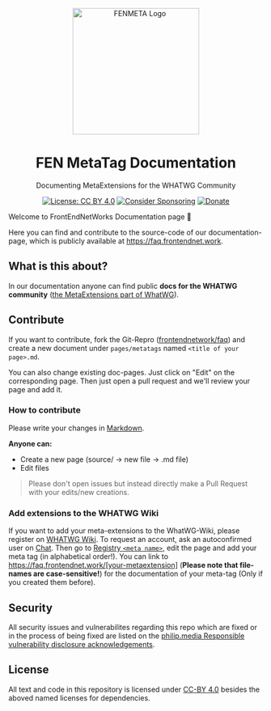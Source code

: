 <p align="center">

<a href="https://faq.frontendnet.work" align="center">
	<img src="https://github.com/frontendnetwork/faq/assets/4144601/acb29a3c-c332-4f06-9d5b-48783d28ae0d" alt="FENMETA Logo" width="250" />
</a>
 
 <h1 align="center">FEN MetaTag Documentation</h1>

 <p align="center">Documenting MetaExtensions for the WHATWG Community</p>
</p>
  <p align="center">
	<a href="https://creativecommons.org/licenses/by/4.0/"><img src="https://img.shields.io/badge/License-CC%20BY%204.0-lightgrey.svg" alt="License: CC BY 4.0"></a>
	<a href="https://github.com/sponsors/philipbrembeck"><img src="https://img.shields.io/badge/Sponsor-white.svg?logo=githubsponsors" alt="Consider Sponsoring"></a>
	<a href="https://www.paypal.com/donate?hosted_button_id=N4F7DAQH7ET2G"><img src="https://img.shields.io/badge/Donate-blue.svg?logo=paypal" alt="Donate"></a>
  </p>

Welcome to FrontEndNetWorks Documentation page 🥳

Here you can find and contribute to the source-code of our documentation-page, which is publicly available at <https://faq.frontendnet.work>.

## What is this about?

In our documentation anyone can find public **docs for the WHATWG community** ([the MetaExtensions part of WhatWG](https://wiki.whatwg.org/wiki/MetaExtensions)).

## Contribute

If you want to contribute, fork the Git-Repro ([frontendnetwork/faq](https://github.com/frontendnetwork/faq)) and create a new document under `pages/metatags` named `<title of your page>.md`.

You can also change existing doc-pages. Just click on "Edit" on the corresponding page.
Then just open a pull request and we'll review your page and add it.

### How to contribute

Please write your changes in [Markdown](https://www.markdownguide.org). 

**Anyone can:**

- Create a new page (source/ → new file → .md file)
- Edit files


> Please don't open issues but instead directly make a Pull Request with your edits/new creations.

### Add extensions to the WHATWG Wiki

If you want to add your meta-extensions to the WhatWG-Wiki, please register on [WHATWG Wiki](https://wiki.whatwg.org/). To request an account, ask an autoconfirmed user on [Chat](https://whatwg.org/chat). Then go to [Registry `<meta name>`](https://wiki.whatwg.org/wiki/MetaExtensions), edit the page and add your meta tag (in alphabetical order!).
You can link to https://faq.frontendnet.work/[your-metaextension] (**Please note that file-names are case-sensitive!**) for the documentation of your meta-tag (Only if you created them before).

## Security
All security issues and vulnerabilites regarding this repo which are fixed or in the process of being fixed are listed on the [philip.media Responsible vulnerability disclosure acknowledgements](https://philip-media.github.io/security-policy/Acknowledgments.html). 

## License

All text and code in this repository is licensed under [CC-BY 4.0](https://creativecommons.org/licenses/by/4.0/) besides the aboved named licenses for dependencies.

